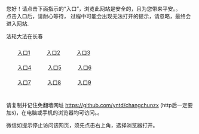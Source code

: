 您好！请点击下面指示的“入口”，浏览此网站是安全的，且为您带来平安。。 <br/>
点击入口后，请耐心等待， 过程中可能会出现无法打开的提示，请忽略，最终会进入网站. </br>

法轮大法在长春<br/>
<div style="padding:10px"><a style="margin:20px" target="_blank" href="https://dnqn0so7693k3.cloudfront.net/2Qpsp?cuqppnhw" id="ccLink1" rel="nofollow">入口1</a> <a target="_blank" style="margin:20px" href="https://d14cgeloudw9jo.cloudfront.net/2Qpsp?cxhbsog" id="ccLink2" rel="nofollow">入口2</a> <a style="margin:20px" target="_blank" href="https://d1hk48b1mzf0yd.cloudfront.net/2Qpsp?jmgdarb" id="ccLink3" rel="nofollow">入口3</a></div>

<div style="padding:10px" ><a style="margin:20px" target="_blank" href="https://dnqn0so7693k3.cloudfront.net/2Qpsp?cuqppnhw" id="ccLink4" rel="nofollow">入口4</a> <a style="margin:20px" href="https://d14cgeloudw9jo.cloudfront.net/2Qpsp?cxhbsog" target="_blank" id="ccLink5" rel="nofollow">入口5</a> <a style="margin:20px" href="https://d1hk48b1mzf0yd.cloudfront.net/2Qpsp?jmgdarb" target="_blank" id="ccLink6" rel="nofollow">入口6</a></div>

<div style="padding:10px"><a style="margin:20px" target="_blank" href="https://dnqn0so7693k3.cloudfront.net/2Qpsp?cuqppnhw" id="ccLink7" rel="nofollow">入口7</a> <a style="margin:20px" href="https://d14cgeloudw9jo.cloudfront.net/2Qpsp?cxhbsog" target="_blank" id="ccLink8" rel="nofollow">入口8</a> <a style="margin:20px" target="_blank" href="https://d1hk48b1mzf0yd.cloudfront.net/2Qpsp?jmgdarb" id="ccLink9" rel="nofollow">入口9</a></div>

<br/>



请复制并记住免翻墙网址 https://github.com/yntd/changchunzx (http后一定要加s)，在电脑或手机的浏览器均可访问。。<br/>

微信如提示停止访问该网页，须先点击右上角，选择浏览器打开。
